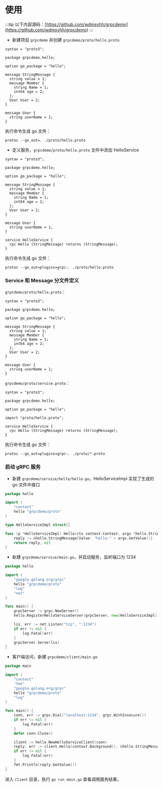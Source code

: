 # 使用

:::tip
以下内容源码：[https://github.com/wdmsyhh/grpcdemo](https://github.com/wdmsyhh/grpcdemo)
:::

- 新建项目 `grpcdemo` 并创建 `grpcdemo/proto/hello.proto`

```shell
syntax = "proto3";

package grpcdemo.hello;

option go_package = "hello";

message StringMessage {
  string value = 1;
  message Member {
    string Name = 1;
    int64 age = 2;
  };
  User User = 2;
}

message User {
  string userName = 1;
}
```

执行命令生成 go 文件：
```shell
protoc --go_out=. ./proto/hello.proto
```

- 定义服务，`grpcdemo/proto/hello.proto` 文件中添加 HelloService

```shell
syntax = "proto3";

package grpcdemo.hello;

option go_package = "hello";

message StringMessage {
  string value = 1;
  message Member {
    string Name = 1;
    int64 age = 2;
  };
  User User = 2;
}

message User {
  string userName = 1;
}

service HelloService {
  rpc Hello (StringMessage) returns (StringMessage);
}
```

执行命令生成 go 文件：
```shell
protoc --go_out=plugins=grpc:. ./proto/hello.proto
```

### Service 和 Message 分文件定义

`grpcdemo/proto/hello.proto`：

```shell
syntax = "proto3";

package grpcdemo.hello;

option go_package = "hello";

message StringMessage {
  string value = 1;
  message Member {
    string Name = 1;
    int64 age = 2;
  };
  User User = 2;
}

message User {
  string userName = 1;
}
```

`grpcdemo/proto/service.proto`：

```shell
syntax = "proto3";

package grpcdemo.hello;

option go_package = "hello";

import "proto/hello.proto";

service HelloService {
  rpc Hello (StringMessage) returns (StringMessage);
}
```


执行命令生成 go 文件：
```shell
protoc --go_out=plugins=grpc:. ./proto/*.proto
```

### 启动 gRPC 服务

- 新建 `grpcdemo/service/hello/hello.go`，HelloServiceImpl 实现了生成的 go 文件中接口

```go
package hello

import (
	"context"
	hello "grpcdemo/proto"
)

type HelloServiceImpl struct{}

func (p *HelloServiceImpl) Hello(ctx context.Context, args *hello.StringMessage) (*hello.StringMessage, error) {
	reply := &hello.StringMessage{Value: "hello:" + args.GetValue()}
	return reply, nil
}
```

- 新建 `grpcdemo/service/main.go`，并启动服务，监听端口为 1234

```go
package hello

import (
	"google.golang.org/grpc"
	hello "grpcdemo/proto"
	"log"
	"net"
)

func main() {
	grpcServer := grpc.NewServer()
	hello.RegisterHelloServiceServer(grpcServer, new(HelloServiceImpl))

	lis, err := net.Listen("tcp", ":1234")
	if err != nil {
		log.Fatal(err)
	}
	grpcServer.Serve(lis)
}
```

- 客户端访问，新建 `grpcdemo/client/main.go`

```go
package main

import (
	"context"
	"fmt"
	"google.golang.org/grpc"
	hello "grpcdemo/proto"
	"log"
)

func main() {
	conn, err := grpc.Dial("localhost:1234", grpc.WithInsecure())
	if err != nil {
		log.Fatal(err)
	}
	defer conn.Close()

	client := hello.NewHelloServiceClient(conn)
	reply, err := client.Hello(context.Background(), &hello.StringMessage{Value: "hello"})
	if err != nil {
		log.Fatal(err)
	}
	fmt.Println(reply.GetValue())
}
```

进入 `client` 目录，执行 `go run main.go` 查看调用服务结果。
